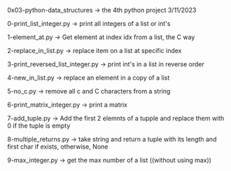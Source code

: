 
0x03-python-data_structures -> the 4th python project 3/11/2023


0-print_list_integer.py -> print all integers of a list or int's


1-element_at.py -> Get element at index idx from a list, the C way


2-replace_in_list.py -> replace item on a list at specific index


3-print_reversed_list_integer.py -> print int's in a list in reverse order


4-new_in_list.py -> replace an element in a copy of a list


5-no_c.py -> remove all c and C characters from a string


6-print_matrix_integer.py -> print a matrix


7-add_tuple.py -> Add the first 2 elemnts of a tupple and replace them with 0 if the tuple is empty


8-multiple_returns.py -> take string and return a tuple with its length and first char if exists, otherwise, None


9-max_integer.py -> get the max number of a list ((without using max))
